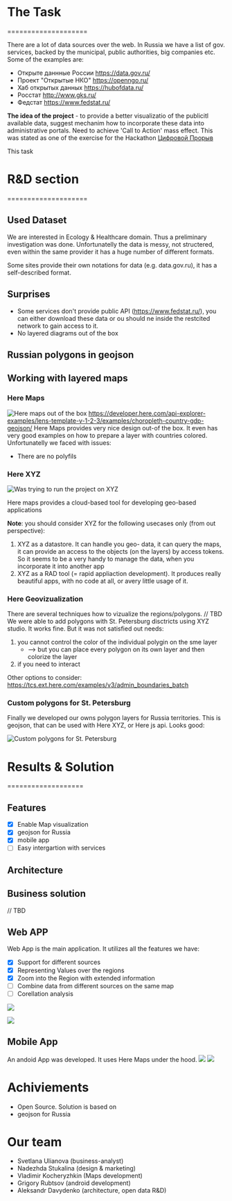 # The Task
====================

There are a lot of data sources over the web. In Russia we have a list of gov. services, backed by the municipal, public authorities, big companies etc.
Some of the examples are:
 - Открыте даннные России https://data.gov.ru/
 - Проект "Открытые НКО" https://openngo.ru/
 - Хаб открытых данных https://hubofdata.ru/
 - Росстат http://www.gks.ru/
 - Федстат https://www.fedstat.ru/


**The idea of the project** - to provide a better visualizatio of the publicitl available data, suggest mechanim how to incorporate these data into administrative portals. Need to achieve 'Call to Action' mass effect. This was stated as one of the exercise for the Hackathon [Цифровой Прорыв](https://xn--b1aaqfxbbhefb3bya5f.xn--p1ai/)

This task 


# R&D section
====================

## Used Dataset
We are interested in Ecology & Healthcare domain.
Thus a preliminary investigation was done. Unfortunatelly the data is messy, not structered, even within the same provider it has a huge number of different formats.

Some sites provide their own notations for data (e.g. data.gov.ru), it has a self-described format.

## Surprises
 - Some services don't provide public API (https://www.fedstat.ru/), you can either download these data or ou should ne inside the restcited network to gain access to it.
 - No layered diagrams out of the box

## Russian polygons in geojson

## Working with layered maps

### Here Maps

![Here maps out of the box](./docs/here_maps_visualize_overcountry.png)
https://developer.here.com/api-explorer-examples/lens-template-v-1-2-3/examples/choropleth-country-gdp-geojson/
Here Maps provides very nice design out-of the box. It even has very good examples on how to prepare a layer with countries colored. Unfortunatelly we faced with issues:
 - There are no polyfils


### Here XYZ

![Was trying to run the project on XYZ](./docs/here_xyz_projects.png)

Here maps provides a cloud-based tool for developing geo-based applications

**Note**: you should consider XYZ for the following usecases only (from out perspective):
 1. XYZ as a datastore. It can handle you geo- data, it can query the maps, it can provide an access to the objects (on the layers) by access tokens. So it seems to be a very handy to manage the data, when you incorporate it into another app
 2. XYZ as a RAD tool (= rapid appliaction development). It produces really beautiful apps, with no code at all, or avery little usage of it.

### Here Geovizualization
There are several techniques how to vizualize the regions/polygons.
// TBD
We were able to add polygons with St. Petersburg disctricts using XYZ studio. It works fine. But it was not satisfied out needs:
 1. you cannot control the color of the individual polygin on the sme layer
    - --> but you can place every polygon on its own layer and then colorize the layer
 2. if you need to interact 

Other options to consider: https://tcs.ext.here.com/examples/v3/admin_boundaries_batch

### Custom polygons for St. Petersburg
Finally we developed our owns polygon layers for Russia territories. This is geojson, that can be used with Here XYZ, or Here js api.
Looks good:

![Custom polygons for St. Petersburg](./docs/here_xyz_spb_districts.png)


# Results & Solution
===================

## Features
 - [x] Enable Map visualization
 - [x] geojson for Russia
 - [x] mobile app
 - [ ] Easy intergartion with services

## Architecture

## Business solution
// TBD

## Web APP

Web App is the main application. It utilizes all the features we have:
 - [x] Support for different sources
 - [x] Representing Values over the regions
 - [x] Zoom into the Region with extended information
 - [ ] Combine data from different sources on the same map
 - [ ] Corellation analysis

![](./docs/hack_app_country_view.png)

![](./docs/hack_app_region_view.png)

## Mobile App

An andoid App  was developed. It uses Here Maps under the hood.
![](./docs/hack_app_android_country_view.jpg) ![](./docs/hack_app_android_region_view.jpg)


# Achiviements
 - Open Source. Solution is based on 
 - geojson for Russia 

# Our team
 - Svetlana Ulianova (business-analyst)
 - Nadezhda Stukalina (design & marketing)
 - Vladimir Kocheryzhkin (Maps development)
 - Grigory Rubtsov (android development)
 - Aleksandr Davydenko (architecture,  open data R&D)